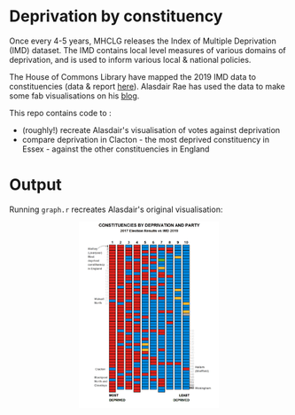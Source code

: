 # Deprivation by constituency

Once every 4-5 years, MHCLG releases the Index of Multiple Deprivation (IMD) dataset. The IMD contains local level measures of various domains of deprivation, and is used to inform various local & national policies.

The House of Commons Library have mapped the 2019 IMD data to constituencies (data & report [here](https://researchbriefings.parliament.uk/ResearchBriefing/Summary/CBP-7327)). Alasdair Rae has used the data to make some fab visualisations on his [blog](http://www.statsmapsnpix.com/2019/11/a-deprivation-by-constituency-chart.html).

This repo contains code to :

* (roughly!) recreate Alasdair's visualisation of votes against deprivation
* compare deprivation in Clacton - the most deprived constituency in Essex - against the other constituencies in England

# Output

Running `graph.r` recreates Alasdair's original visualisation:
<center>
	<img src="constituency_deprivation.png" height="50%" width="50%">
</center>